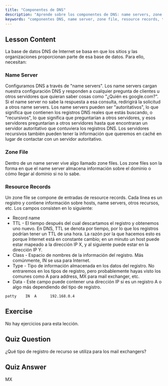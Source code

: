 ```yaml
---
title: "Componentes de DNS"
description: "Aprende sobre los componentes de DNS: name servers, zone files y resource records. Entiende cómo funciona DNS para principiantes. ¡Comienza tu viaje en redes Linux!"
keywords: "componentes DNS, name server, zone file, resource records, tutorial DNS, redes Linux, guía para principiantes"
---
```


## Lesson Content

La base de datos DNS de Internet se basa en que los sitios y las organizaciones proporcionan parte de esa base de datos. Para ello, necesitan:

### Name Server

Configuramos DNS a través de "name servers". Los name servers cargan nuestra configuración DNS y responden a cualquier pregunta de clientes u otros servidores que quieran saber cosas como "¿Quién es google.com?". Si el name server no sabe la respuesta a esa consulta, redirigirá la solicitud a otros name servers. Los name servers pueden ser "autoritativos", lo que significa que contienen los registros DNS reales que estás buscando, o "recursivos", lo que significa que preguntarían a otros servidores, y esos servidores preguntarían a otros servidores hasta que encontraran un servidor autoritativo que contuviera los registros DNS. Los servidores recursivos también pueden tener la información que queremos en caché en lugar de contactar con un servidor autoritativo.

### Zone File

Dentro de un name server vive algo llamado zone files. Los zone files son la forma en que el name server almacena información sobre el dominio o cómo llegar al dominio si no lo sabe.

### Resource Records

Un zone file se compone de entradas de resource records. Cada línea es un registro y contiene información sobre hosts, name servers, otros recursos, etc. Los campos consisten en lo siguiente:

- Record name
- TTL - El tiempo después del cual descartamos el registro y obtenemos uno nuevo. En DNS, TTL se denota por tiempo, por lo que los registros podrían tener un TTL de una hora. La razón por la que hacemos esto es porque Internet está en constante cambio; en un minuto un host puede estar mapeado a la dirección IP X, y al siguiente puede estar en la dirección IP Y.
- Class - Espacio de nombres de la información del registro. Más comúnmente, IN se usa para Internet.
- Type - Tipo de información almacenada en los datos del registro. No entraremos en los tipos de registro, pero probablemente hayas visto los comunes como A para address, MX para mail exchanger, etc.
- Data - Este campo puede contener una dirección IP si es un registro A o algo más dependiendo del tipo de registro.

```plaintext
patty    IN  A      192.168.0.4
```

## Exercise

No hay ejercicios para esta lección.

## Quiz Question

¿Qué tipo de registro de recurso se utiliza para los mail exchangers?

## Quiz Answer

MX
